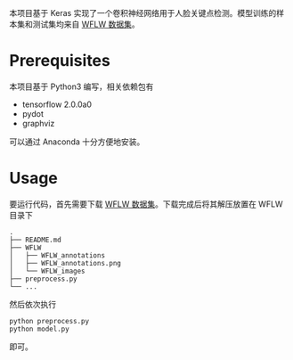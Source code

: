 本项目基于 Keras 实现了一个卷积神经网络用于人脸关键点检测。模型训练的样本集和测试集均来自 [WFLW 数据集](https://wywu.github.io/projects/LAB/WFLW.html)。

# Prerequisites

本项目基于 Python3 编写，相关依赖包有

- tensorflow 2.0.0a0
- pydot
- graphviz

可以通过 Anaconda 十分方便地安装。

# Usage

要运行代码，首先需要下载 [WFLW 数据集](https://wywu.github.io/projects/LAB/WFLW.html)。下载完成后将其解压放置在 WFLW 目录下

```
.
├── README.md
├── WFLW
│   ├── WFLW_annotations
│   ├── WFLW_annotations.png
│   └── WFLW_images
├── preprocess.py
└── ...
```

然后依次执行

```
python preprocess.py
python model.py
```

即可。

